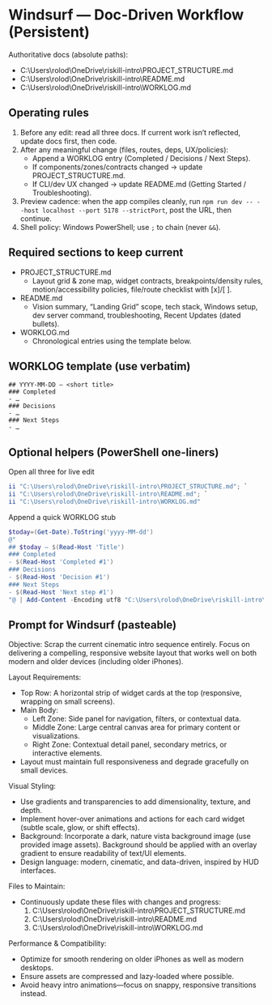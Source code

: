 # Windsurf — Doc-Driven Workflow (Persistent)

Authoritative docs (absolute paths):

- C:\Users\rolod\OneDrive\riskill-intro\PROJECT_STRUCTURE.md
- C:\Users\rolod\OneDrive\riskill-intro\README.md
- C:\Users\rolod\OneDrive\riskill-intro\WORKLOG.md

## Operating rules

1. Before any edit: read all three docs. If current work isn’t reflected, update docs first, then code.
2. After any meaningful change (files, routes, deps, UX/policies):
   - Append a WORKLOG entry (Completed / Decisions / Next Steps).
   - If components/zones/contracts changed → update PROJECT_STRUCTURE.md.
   - If CLI/dev UX changed → update README.md (Getting Started / Troubleshooting).
3. Preview cadence: when the app compiles cleanly, run
   `npm run dev -- --host localhost --port 5178 --strictPort`, post the URL, then continue.
4. Shell policy: Windows PowerShell; use `;` to chain (never `&&`).

## Required sections to keep current

- PROJECT_STRUCTURE.md
  - Layout grid & zone map, widget contracts, breakpoints/density rules, motion/accessibility policies, file/route checklist with [x]/[ ].
- README.md
  - Vision summary, “Landing Grid” scope, tech stack, Windows setup, dev server command, troubleshooting, Recent Updates (dated bullets).
- WORKLOG.md
  - Chronological entries using the template below.

## WORKLOG template (use verbatim)

```
## YYYY-MM-DD — <short title>
### Completed
- …
### Decisions
- …
### Next Steps
- …
```

## Optional helpers (PowerShell one-liners)

Open all three for live edit

```powershell
ii "C:\Users\rolod\OneDrive\riskill-intro\PROJECT_STRUCTURE.md"; `
ii "C:\Users\rolod\OneDrive\riskill-intro\README.md"; `
ii "C:\Users\rolod\OneDrive\riskill-intro\WORKLOG.md"
```

Append a quick WORKLOG stub

```powershell
$today=(Get-Date).ToString('yyyy-MM-dd')
@"
## $today — $(Read-Host 'Title')
### Completed
- $(Read-Host 'Completed #1')
### Decisions
- $(Read-Host 'Decision #1')
### Next Steps
- $(Read-Host 'Next step #1')
"@ | Add-Content -Encoding utf8 "C:\Users\rolod\OneDrive\riskill-intro\WORKLOG.md"
```

## Prompt for Windsurf (pasteable)

Objective: Scrap the current cinematic intro sequence entirely. Focus on delivering a compelling, responsive website layout that works well on both modern and older devices (including older iPhones).

Layout Requirements:
- Top Row: A horizontal strip of widget cards at the top (responsive, wrapping on small screens).
- Main Body:
  - Left Zone: Side panel for navigation, filters, or contextual data.
  - Middle Zone: Large central canvas area for primary content or visualizations.
  - Right Zone: Contextual detail panel, secondary metrics, or interactive elements.
- Layout must maintain full responsiveness and degrade gracefully on small devices.

Visual Styling:
- Use gradients and transparencies to add dimensionality, texture, and depth.
- Implement hover-over animations and actions for each card widget (subtle scale, glow, or shift effects).
- Background: Incorporate a dark, nature vista background image (use provided image assets). Background should be applied with an overlay gradient to ensure readability of text/UI elements.
- Design language: modern, cinematic, and data-driven, inspired by HUD interfaces.

Files to Maintain:
- Continuously update these files with changes and progress:
  1. C:\Users\rolod\OneDrive\riskill-intro\PROJECT_STRUCTURE.md
  2. C:\Users\rolod\OneDrive\riskill-intro\README.md
  3. C:\Users\rolod\OneDrive\riskill-intro\WORKLOG.md

Performance & Compatibility:
- Optimize for smooth rendering on older iPhones as well as modern desktops.
- Ensure assets are compressed and lazy-loaded where possible.
- Avoid heavy intro animations—focus on snappy, responsive transitions instead.
